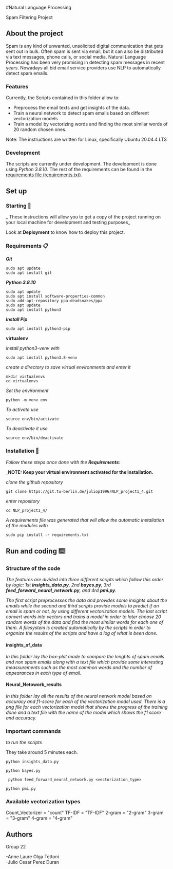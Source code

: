 ﻿#Natural Language Processing 

Spam Filtering Project

## About the project
Spam is any kind of unwanted, unsolicited digital communication that gets sent out in bulk. Often
spam is sent via email, but it can also be distributed via text messages, phone calls, or social media.
Natural Language Processing has been very promising in detecting spam messages in recent years.
Nowadays all bid email service providers use NLP to automatically detect spam emails.


### Features

Currently, the Scripts contained in this folder allow to:

- Preprocess the email texts and get insights of the data.
- Train a neural network to detect spam emails based on different vectorization models
- Train a model by vectorizing words and finding the most similar words of 20 random chosen ones.


Note:
The instructions are written for Linux, specifically Ubuntu 20.04.4 LTS 

### Development
The scripts are currently under development. The development is done using *Python 3.8.10*. The rest of the requirements can be found in the [requirements file (requirements.txt)](requirements.txt).

## Set up

### Starting 🚀

_
These instructions will allow you to get a copy of the project running on your local machine for development and testing purposes_

Look at **Deployment** to know how to deploy this project.


### Requirements 📋

_**Git**_

```
sudo apt update
sudo apt install git
```

_**Python 3.8.10**_
```
sudo apt update
sudo apt install software-properties-common
sudo add-apt-repository ppa:deadsnakes/ppa
sudo apt update
sudo apt install python3
```

_**Install Pip**_
```
sudo apt install python3-pip
```


**virtualenv**

_install python3-venv with_
```
sudo apt install python3.8-venv
```

_create a directory to save virtual environments and enter it_
```
mkdir virtualenvs
cd virtualenvs
```

_Set the environment_
```
python -m venv env
```

_To activate use_
```
source env/bin/activate
```

_To deactivate it use_
```
source env/bin/deactivate
```

### Installation 🔧

_Follow these steps once done with the **Requirements**:_

_**NOTE: Keep your virtual environment activated for the installation.**



_clone the github repository_

```
git clone https://git.tu-berlin.de/juliop1996/NLP_project1_4.git
```

_enter repository_

```
cd NLP_project1_4/
```




_A requirements file was generated that will allow the automatic installation of the modules with_

```
sudo pip install -r requirements.txt
```

## Run and coding ⌨️

### Structure of the code

_The features are divided into three different scripts which follow this order by logic: 1st  **insights_data.py**, 2nd **bayes.py**, 3rd **feed_forward_neural_network.py**, and 4rd **pmi.py**._

_The first script preprocesses the data and provides some insights about the emails while the second and third scripts provide models to predict if an email is spam or not, by using different vectorization models._
_The last script convert words into vectors and trains a model in order to later choose 20 random words of the data and find the most similar words for each one of them._
_A filesystem is created automatically by the scripts in order to organize the results of the scripts and have a log of what is been done._

#### insights_of_data
_In this folder lay the box-plot made to compare the lenghts of spam emails and non spam emails along with a text file which provide some interesting meassurements such as the most common words and the number of appearances in each type of email._


#### Neural_Netowork_results
_In this folder lay all the results of the neural network model based on accuracy and f1-score for each of the vectorization model used._
_There is a png file for each vectorization model that shows the progress of the training done and a text file with the name of the model which shows the f1 score and accuracy._


### Important commands

_to run the scripts_

They take around 5 minutes each.

```
python insights_data.py
```
```
python bayes.py
```

```
 python feed_forward_neural_network.py <vectorization_type>
```

```
python pmi.py
```

### Available vectorization types

Count_Vectorizer = "count"
TF-IDF = "TF-IDF"
2-gram = "2-gram"
3-gram = "3-gram"
4-gram = "4-gram"

## Authors

Group 22

-Anne Laure Olga Tettoni\
-Julio Cesar Perez Duran


